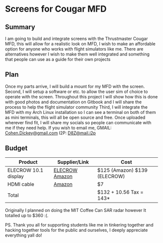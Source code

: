 ﻿---
name: "@Cohen-Koen"
project: "Screens for Cougar MFD"
---

#  Screens for Cougar MFD

##  Summary

I am going to build and integrate screens with the Thrustmaster Cougar MFD, this will allow for a realistic look on MFD, I wish to make an affordable option for anyone who works with flight simulators like me. There are alternatives however I wish to make them well integrated and something that people can use as a guide for their own projects

##  Plan

Once my parts arrive, I will build a mount for my MFD with the screen.
Second, I will setup a software or etc. to allow the user sim of choice to operate with the screen.
Throughout this project I will show how this is done with good photos and documentation on Gitbook and I will share the process to help the flight simulator community
Third, I will integrate the MFD with my Arch Linux installation so I can see a terminal on both of them as mini terminals, this will all be open source and free. Once uploaded wherever find fit, I will share my socials so people can communicate with me if they need help. 
If you wish to email me,
GMAIL: Cohen.Dickey@gmail.com
I2P: D8Z@mail.i2p

##  Budget

| Product         | Supplier/Link                         | Cost   |
| --------------- | ------------------------------------- | ------ |
| ELECROW 10.1 display  | [ELECROW](https://www.elecrow.com/10-1-inch-2k-ips-2560x1600-monitor-with-built-in-speaker-for-raspberry-pi-2-3b-3b-ps4-xbox-windows.html)  [Amazon](https://www.amazon.com/Elecrow-Raspberry-1920X1080p-Resolution-Speakers/dp/B076GZVCP2/ref=sr_1_7?crid=1IQL1XGUAVB14&keywords=10%2binch%2bby%2b6%2binch%2bdisplay%2bscreen&qid=1672175678&s=electronics&sprefix=10%2binch%2bby%2b6%2binch%2bdisplay%2bscreen,electronics,245&sr=1-7&th=1)| $125 (Amazon) $139 (ELECROW) |
| HDMI cable | [Amazon](https://www.amazon.com/AmazonBasics-High-Speed-HDMI-Cable-1-Pack/dp/B014I8T0YQ/ref=sr_1_1_sspa?crid=1HW77OLYF2CQF&keywords=HDMI%20cable&qid=1672176452&s=electronics&sprefix=hdmi%20cable,electronics,154&sr=1-1-spons&psc=1&spLa=ZW5jcnlwdGVkUXVhbGlmaWVyPUEzVFlQREVUR1FGQVlJJmVuY3J5cHRlZElkPUEwMDI0MDkzMkkyOFFWSUxGM1JLWSZlbmNyeXB0ZWRBZElkPUEwNzYzMTI2M0o3RFVOQ1NORVBJMCZ3aWRnZXROYW1lPXNwX2F0ZiZhY3Rpb249Y2xpY2tSZWRpcmVjdCZkb05vdExvZ0NsaWNrPXRydWU=) | $7 |
| Total           |                                       | $132 + 10.56 Tax = 143*|

Originally I planned on doing the MIT Coffee Can SAR radar however It totalled up to $360 :(.

PS. Thank you all for supporting students like me in tinkering together and hacking together tools for the public and ourselves, I deeply appreciate everything yall do!
